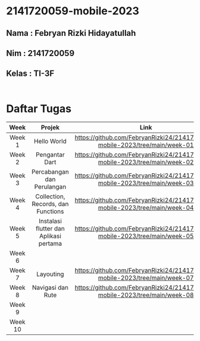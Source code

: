 # 2141720059-mobile-2023

## Nama : Febryan Rizki Hidayatullah
## Nim : 2141720059
## Kelas : TI-3F <br><br>

# Daftar Tugas
| Week | Projek | Link | 
| :----: | :--: | :--: |
| Week 1 | Hello World |https://github.com/FebryanRizki24/2141720059-mobile-2023/tree/main/week-01
| Week 2 | Pengantar Dart | https://github.com/FebryanRizki24/2141720059-mobile-2023/tree/main/week-02
| Week 3 | Percabangan dan Perulangan | https://github.com/FebryanRizki24/2141720059-mobile-2023/tree/main/week-03 
| Week 4 | Collection, Records, dan Functions | https://github.com/FebryanRizki24/2141720059-mobile-2023/tree/main/week-04
| Week 5 | Instalasi flutter dan Aplikasi pertama | https://github.com/FebryanRizki24/2141720059-mobile-2023/tree/main/week-05
| Week 6 |
| Week 7 | Layouting | https://github.com/FebryanRizki24/2141720059-mobile-2023/tree/main/week-07
| Week 8 | Navigasi dan Rute | https://github.com/FebryanRizki24/2141720059-mobile-2023/tree/main/week-08
| Week 9 |
| Week 10 | 
